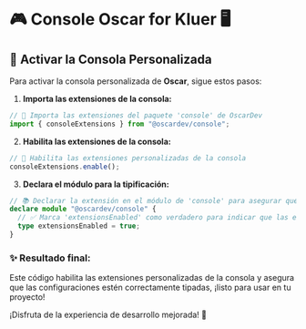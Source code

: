 # 🎮 **Console Oscar for Kluer** 🖥️

## 🚀 **Activar la Consola Personalizada**

Para activar la consola personalizada de **Oscar**, sigue estos pasos:

1. **Importa las extensiones de la consola:**

```ts
// 🌟 Importa las extensiones del paquete 'console' de OscarDev
import { consoleExtensions } from "@oscardev/console";
```

2. **Habilita las extensiones de la consola:**

```ts
// 🔧 Habilita las extensiones personalizadas de la consola
consoleExtensions.enable();
```

3. **Declara el módulo para la tipificación:**

```ts
// 📚 Declarar la extensión en el módulo de 'console' para asegurar que 'extensionsEnabled' esté correctamente tipado
declare module "@oscardev/console" {
  // ✅ Marca 'extensionsEnabled' como verdadero para indicar que las extensiones están habilitadas
  type extensionsEnabled = true;
}
```

### ✨ **Resultado final**:

Este código habilita las extensiones personalizadas de la consola y asegura que las configuraciones estén correctamente tipadas, ¡listo para usar en tu proyecto!

¡Disfruta de la experiencia de desarrollo mejorada! 🎉
